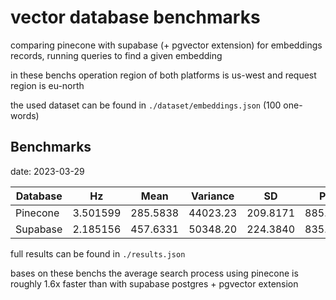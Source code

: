 # vector database benchmarks

comparing pinecone with supabase (+ pgvector extension) for embeddings records, running queries to find a given embedding

in these benchs operation region of both platforms is us-west and request region is eu-north

the used dataset can be found in `./dataset/embeddings.json` (100 one-words)

## Benchmarks

date: 2023-03-29

| Database   | Hz       | Mean     | Variance | SD       | P99      |
|------------|----------|----------|----------|----------|----------|
| Pinecone   | 3.501599 | 285.5838 | 44023.23 | 209.8171 | 885.0765 |
| Supabase   | 2.185156 | 457.6331 | 50348.20 | 224.3840 | 835.6537 |

full results can be found in `./results.json`

bases on these benchs the average search process using pinecone is roughly 1.6x faster than with supabase postgres + pgvector extension